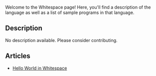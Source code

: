 Welcome to the Whitespace page! Here, you'll find a description of the language as well as a list of sample programs in that language.

## Description

No description available. Please consider contributing.

## Articles

- [Hello World in Whitespace](https://sampleprograms.io/projects/hello-world/whitespace)